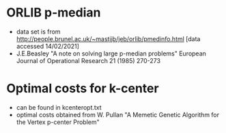 # ORLIB p-median
- data set is from http://people.brunel.ac.uk/~mastjjb/jeb/orlib/pmedinfo.html [data accessed 14/02/2021]
- J.E.Beasley "A note on solving large p-median problems" European Journal of Operational Research 21 (1985) 270-273

# Optimal costs for k-center
- can be found in kcenteropt.txt
- optimal costs obtained from W. Pullan "A Memetic Genetic Algorithm for the Vertex p-center Problem"


